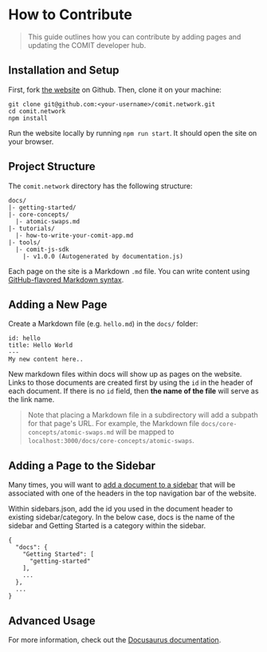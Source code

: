 # How to Contribute

> This guide outlines how you can contribute by adding pages and updating the COMIT developer hub.

## Installation and Setup

First, fork [the website](https://github.com/coblox/comit.network) on Github. Then, clone it on your machine:

```
git clone git@github.com:<your-username>/comit.network.git
cd comit.network
npm install
```

Run the website locally by running `npm run start`. It should open the site on your browser.

## Project Structure

The `comit.network` directory has the following structure:

```
docs/
|- getting-started/
|- core-concepts/
  |- atomic-swaps.md
|- tutorials/
  |- how-to-write-your-comit-app.md
|- tools/
  |- comit-js-sdk
    |- v1.0.0 (Autogenerated by documentation.js)
```

Each page on the site is a Markdown `.md` file. You can write content using [GitHub-flavored Markdown syntax](https://github.github.com/gfm/).

## Adding a New Page

Create a Markdown file (e.g. `hello.md`) in the `docs/` folder:

```
id: hello
title: Hello World
---
My new content here..
```

New markdown files within docs will show up as pages on the website. Links to those documents are created first by using the `id` in the header of each document. If there is no `id` field, then **the name of the file** will serve as the link name.

> Note that placing a Markdown file in a subdirectory will add a subpath for that page's URL. For example, the Markdown file `docs/core-concepts/atomic-swaps.md` will be mapped to `localhost:3000/docs/core-concepts/atomic-swaps`.

## Adding a Page to the Sidebar

Many times, you will want to [add a document to a sidebar](https://docusaurus.io/docs/en/navigation#adding-documents-to-a-sidebar) that will be associated with one of the headers in the top navigation bar of the website.

Within sidebars.json, add the id you used in the document header to existing sidebar/category. In the below case, docs is the name of the sidebar and Getting Started is a category within the sidebar.

```
{
  "docs": {
    "Getting Started": [
      "getting-started"
    ],
    ...
  },
  ...
}
```

## Advanced Usage

For more information, check out the [Docusaurus documentation](https://docusaurus.io/docs/).